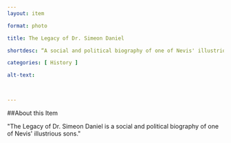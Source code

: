 ```yaml
--- 
layout: item 

format: photo 

title: The Legacy of Dr. Simeon Daniel

shortdesc: “A social and political biography of one of Nevis' illustrious sons."

categories: [ History ] 

alt-text:  

 

--- 
```


##About this Item 

"The Legacy of Dr. Simeon Daniel is a social and political biography of one of Nevis' illustrious sons."
